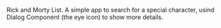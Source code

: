 Rick and Morty List. A simple app to search for a special character, usind Dialog Component (the eye icon) to show more details.
